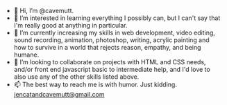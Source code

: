 - 👋 Hi, I’m @cavemutt.
- 👀 I’m interested in learning everything I possibly can, but I can't say that I'm really good at anything in particular.
- 🌱 I’m currently increasing my skills in web development, video editing, sound recording, animation, photoshop, writing, acrylic painting and how to survive in a world that rejects reason, empathy, and being humane.
- 💞️ I’m looking to collaborate on projects with HTML and CSS needs, and/or front end javascript basic to intermediate help, and I'd love to also use any of the other skills listed above.
- 📫 The best way to reach me is with humor. Just kidding. jencatandcavemutt@gmail.com

<!---
cavemutt/cavemutt is a ✨ special ✨ repository because its `README.md` (this file) appears on your GitHub profile.
You can click the Preview link to take a look at your changes.
--->
